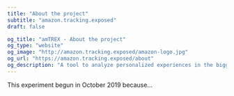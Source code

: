 ```yaml
---
title: "About the project"
subtitle: "amazon.tracking.exposed"
draft: false

og_title: "amTREX - About the project"
og_type: "website"
og_image: "http://amazon.tracking.exposed/amazon-logo.jpg"
og_url: "https://amazon.tracking.exposed/about"
og_description: "A tool to analyze personalized experiences in the biggest retail company"
---
```


This experiment begun in October 2019 because...
